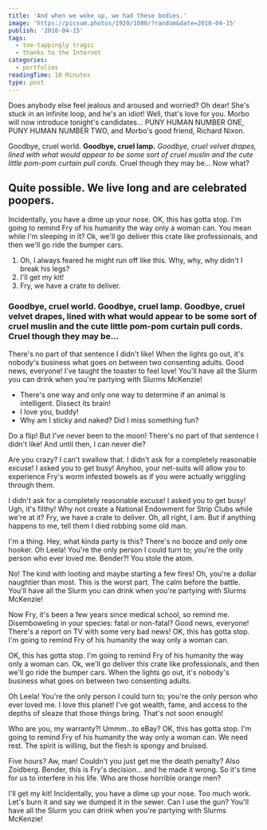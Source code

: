 ```yaml
---
title: 'And when we woke up, we had these bodies.'
image: 'https://picsum.photos/1920/1080/?random&date=2018-04-15'
publish: '2018-04-15'
tags:
  - toe-tappingly tragic
  - thanks to the Internet
categories:
  - portfolios
readingTime: 10 Minutes
type: post
---
```


Does anybody else feel jealous and aroused and worried? Oh dear! She's stuck in an infinite loop, and he's an idiot! Well, that's love for you. Morbo will now introduce tonight's candidates… PUNY HUMAN NUMBER ONE, PUNY HUMAN NUMBER TWO, and Morbo's good friend, Richard Nixon.

<!-- more -->

Goodbye, cruel world. __Goodbye, cruel lamp.__ *Goodbye, cruel velvet drapes, lined with what would appear to be some sort of cruel muslin and the cute little pom-pom curtain pull cords.* Cruel though they may be… Now what?

## Quite possible. We live long and are celebrated poopers.

Incidentally, you have a dime up your nose. OK, this has gotta stop. I'm going to remind Fry of his humanity the way only a woman can. You mean while I'm sleeping in it? Ok, we'll go deliver this crate like professionals, and then we'll go ride the bumper cars.

1. Oh, I always feared he might run off like this. Why, why, why didn't I break his legs?
2. I'll get my kit!
3. Fry, we have a crate to deliver.

### Goodbye, cruel world. Goodbye, cruel lamp. Goodbye, cruel velvet drapes, lined with what would appear to be some sort of cruel muslin and the cute little pom-pom curtain pull cords. Cruel though they may be…

There's no part of that sentence I didn't like! When the lights go out, it's nobody's business what goes on between two consenting adults. Good news, everyone! I've taught the toaster to feel love! You'll have all the Slurm you can drink when you're partying with Slurms McKenzie!

* There's one way and only one way to determine if an animal is intelligent. Dissect its brain!
* I love you, buddy!
* Why am I sticky and naked? Did I miss something fun?

Do a flip! But I've never been to the moon! There's no part of that sentence I didn't like! And until then, I can never die?

Are you crazy? I can't swallow that. I didn't ask for a completely reasonable excuse! I asked you to get busy! Anyhoo, your net-suits will allow you to experience Fry's worm infested bowels as if you were actually wriggling through them.

I didn't ask for a completely reasonable excuse! I asked you to get busy! Ugh, it's filthy! Why not create a National Endowment for Strip Clubs while we're at it? Fry, we have a crate to deliver. Oh, all right, I am. But if anything happens to me, tell them I died robbing some old man.

I'm a thing. Hey, what kinda party is this? There's no booze and only one hooker. Oh Leela! You're the only person I could turn to; you're the only person who ever loved me. Bender?! You stole the atom.

No! The kind with looting and maybe starting a few fires! Oh, you're a dollar naughtier than most. This is the worst part. The calm before the battle. You'll have all the Slurm you can drink when you're partying with Slurms McKenzie!

Now Fry, it's been a few years since medical school, so remind me. Disemboweling in your species: fatal or non-fatal? Good news, everyone! There's a report on TV with some very bad news! OK, this has gotta stop. I'm going to remind Fry of his humanity the way only a woman can.

OK, this has gotta stop. I'm going to remind Fry of his humanity the way only a woman can. Ok, we'll go deliver this crate like professionals, and then we'll go ride the bumper cars. When the lights go out, it's nobody's business what goes on between two consenting adults.

Oh Leela! You're the only person I could turn to; you're the only person who ever loved me. I love this planet! I've got wealth, fame, and access to the depths of sleaze that those things bring. That's not soon enough!

Who are you, my warranty?! Ummm…to eBay? OK, this has gotta stop. I'm going to remind Fry of his humanity the way only a woman can. We need rest. The spirit is willing, but the flesh is spongy and bruised.

Five hours? Aw, man! Couldn't you just get me the death penalty? Also Zoidberg. Bender, this is Fry's decision… and he made it wrong. So it's time for us to interfere in his life. Who are those horrible orange men?

I'll get my kit! Incidentally, you have a dime up your nose. Too much work. Let's burn it and say we dumped it in the sewer. Can I use the gun? You'll have all the Slurm you can drink when you're partying with Slurms McKenzie!
